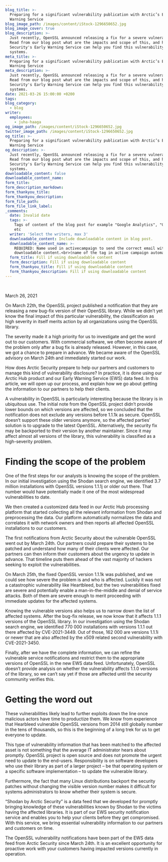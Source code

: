 ```yaml
---
blog_title: >-
  Preparing for a significant vulnerability publication with Arctic’s Early
  Warning Service
blog_image_path: /images/content/iStock-1296650652.jpg
blog_image_cover: true
blog_description: >-
  Just recently, OpenSSL announced releasing a fix for a severe vulnerability.
  Read from our blog post what are the impacts and scope of this, and how Arctic
  Security's Early Warning Service can help you find this vulnerability in your
  systems.
meta_title: >-
  Preparing for a significant vulnerability publication with Arctic’s Early
  Warning Service
meta_description: >-
  Just recently, OpenSSL announced releasing a fix for a severe vulnerability.
  Read from our blog post what are the impacts and scope of this, and how Arctic
  Security's Early Warning Service can help you find this vulnerability in your
  systems.
date: 2021-03-26 15:00:00 +0200
tags:
blog_category:
  - blog
writer:
  employees:
    - juha-haaga
og_image_path: /images/content/iStock-1296650652.jpg
twitter_image_path: /images/content/iStock-1296650652.jpg
og_title: >-
  Preparing for a significant vulnerability publication with Arctic’s Early
  Warning Service
og_description: >-
  Just recently, OpenSSL announced releasing a fix for a severe vulnerability.
  Read from our blog post what are the impacts and scope of this, and how Arctic
  Security's Early Warning Service can help you find this vulnerability in your
  systems.
downloadable_content: false
downloadable_content_name:
form_title:
form_description_markdown:
form_thankyou_title:
form_thankyou_description:
form_file_path:
form_file_link_label:
_comments:
  date: Invalid date
  tags: >-
    Tags of content of the blog post for example "Google Analytics", "GitHub"
    etc
  writer: 'Select the writers, max 3'
  downloadable_content: Include downloadable content in blog post.
  downloadable_content_name: >-
    REQUIRED: Name used in activecampaign to send the correct email with
    downloadable content.<br>(name of the tag in active campaign automation)
  form_title: Fill if using downloadable content
  form_description: Fill if using downloadable content
  form_thankyou_title: Fill if using downloadable content
  form_thankyou_description: Fill if using downloadable content
---
```

&nbsp;

March 26, 2021

On March 22th, the OpenSSL project published a notification that they are releasing a new bug-fix version of their OpenSSL library. While we didn’t yet know the final impact of this particular vulnerability, the classification as high severity in itself merits action by all organizations using the OpenSSL library.&nbsp;

The severity made it a high priority for us to investigate and get the word out to our customers. With commercial software, we often become aware of the problem only after a bug fix is already released. However, in this case, we got a chance to prepare in advance. We became aware of the OpenSSL advisory on March 24th and immediately started our work.

How does Arctic Security prepare to help our partners and customers to manage this kind of vulnerability disclosure? In practice, it is done using our Arctic Hub product and our Early Warning Service (EWS) data feed. In this article, we will open up our process, and explain how we go about getting the information to our partners to help their clients.

A vulnerability in OpenSSL is particularly interesting because the library is in ubiquitous use. The initial note from the OpenSSL project didn’t provide lower bounds on which versions are affected, so we concluded that the notification does not exclude any versions before 1.1.1k as secure. OpenSSL doesn’t support these older versions anymore, so the affected parties’ solution is to upgrade to the latest OpenSSL. Alternatively, the security fix may be backported to their version by another maintainer. Since it may affect almost all versions of the library, this vulnerability is classified as a high-severity problem.&nbsp;

# Finding the scope of the problem

One of the first steps for our analysts is knowing the scope of the problem. In our initial investigation using the Shodan search engine, we identified 3.7 million installations with OpenSSL versions 1.1.1j or older out there. That number would have potentially made it one of the most widespread vulnerabilities to date.&nbsp;

We then created a customized data feed in our Arctic Hub processing platform that started collecting all the relevant information from Shodan and preprocessing the data. Our platform automatically normalizes the data and correlates it with network owners and then reports all affected OpenSSL installations to our customers.&nbsp;

The first notifications from Arctic Security about the vulnerable OpenSSL went out by March 24th. Our partners could prepare their systems to be patched and understand how many of their clients were affected. Our partners can then inform their customers about the urgency to update in advance. That timeline puts them ahead of the vast majority of hackers seeking to exploit the vulnerabilities.

On March 25th, the fixed OpenSSL version 1.1.1k was published, and we could see how severe the problem is and who is affected. Luckily it was not a catastrophic vulnerability like Heartbleed, but the two vulnerabilities fixed are severe and potentially enable a man-in-the-middle and denial of service attacks. Both of them are severe enough to merit proceeding with immediate updates for the affected systems.

Knowing the vulnerable versions also helps us to narrow down the list of affected systems. After the bug-fix release, we now know that it affects 1.1.1 versions of the OpenSSL library. In our investigation using the Shodan search engine, we identified 770 000 installations with versions 1.1.1 out there affected by CVE-2021-3449. Out of those, 162 000 are versions 1.1.1i or newer that are also affected by the x509 related second vulnerability with CVE-2021-3450.

Finally, after we have the complete information, we can refine the vulnerable service notifications and restrict them to the appropriate versions of OpenSSL in the new EWS data feed. Unfortunately, OpenSSL doesn’t provide analysis on whether the vulnerability affects 1.1.0 versions of the library, so we can’t say yet if those are affected until the security community verifies this.

# Getting the word out

These vulnerabilities likely lead to further exploits down the line once malicious actors have time to productize them. We know from experience that Hearbleed vulnerable OpenSSL versions from 2014 still globally number in the tens of thousands, so this is the beginning of a long trek for us to get everyone to update.

This type of vulnerability information that has been matched to the affected asset is not something that the average IT administrator hears about promptly. OpenSSL project is open source and does not promote the urgent need to update to the end-users. Responsibility is on software developers who use their library as part of a larger project – be that operating system or a specific software implementation – to update the vulnerable library.&nbsp;

Furthermore, the fact that many Linux distributions backport the security patches without changing the visible version number makes it difficult for systems administrators to know whether their system is secure.

“Shodan by Arctic Security” is a data feed that we developed for promptly bringing knowledge of these vulnerabilities known by Shodan to the victims having the affected libraries. It is part of our EWS security notification service and enables you to help your clients before they get compromised. With this service, we bring essential vulnerability information to our partners and customers on time.

The OpenSSL vulnerability notifications have been part of the EWS data feed from Arctic Security since March 24th. It is an excellent opportunity for proactive work with your customers having impacted versions currently in operation.
